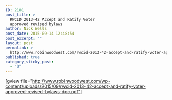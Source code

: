 ```yaml
---
ID: 2181
post_title: >
  RWCID 2013-42 Accept and Ratify Voter
  approved revised bylaws
author: Nick Wells
post_date: 2015-09-14 12:48:54
post_excerpt: ""
layout: post
permalink: >
  http://www.robinwoodwest.com/rwcid-2013-42-accept-and-ratify-voter-approved-revised-bylaws/
published: true
category_sticky_post:
  - "0"
---
```

[gview file="http://www.robinwoodwest.com/wp-content/uploads/2015/09/rwcid-2013-42-accept-and-ratify-voter-approved-revised-bylaws-doc.pdf"]